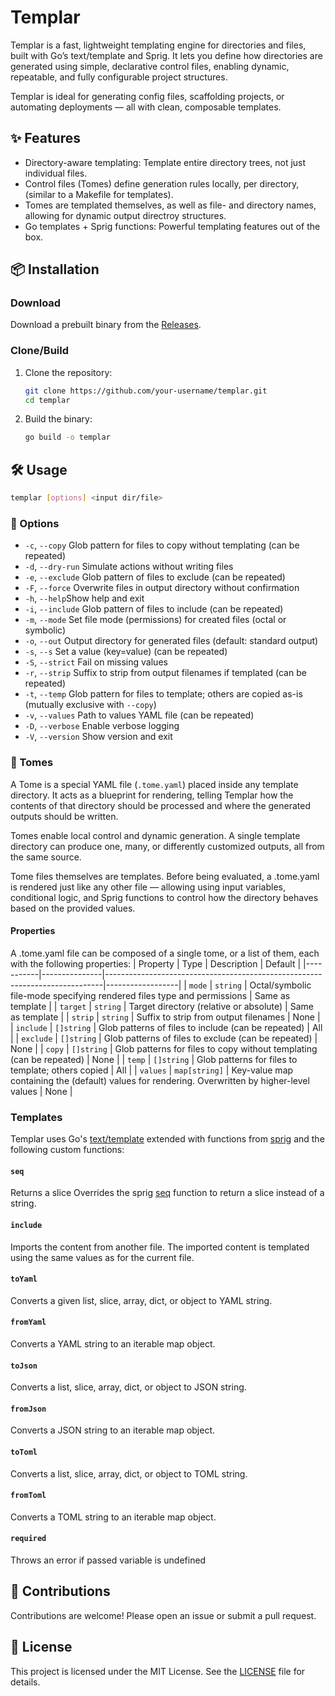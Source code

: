 # Templar

Templar is a fast, lightweight templating engine for directories and files, built with Go’s text/template and Sprig.
It lets you define how directories are generated using simple, declarative control files, enabling dynamic, repeatable, and fully configurable project structures.

Templar is ideal for generating config files, scaffolding projects, or automating deployments — all with clean, composable templates.

## ✨ Features

- Directory-aware templating: Template entire directory trees, not just individual files.
- Control files (Tomes) define generation rules locally, per directory, (similar to a Makefile for templates).
- Tomes are templated themselves, as well as file- and directory names, allowing for dynamic output directroy structures.
- Go templates + Sprig functions: Powerful templating features out of the box.

## 📦 Installation
### Download
Download a prebuilt binary from the [Releases](/romosch/templar/releases).
### Clone/Build
1. Clone the repository:
    ```bash
    git clone https://github.com/your-username/templar.git
    cd templar
    ```

2. Build the binary:
    ```bash
    go build -o templar
    ```

## 🛠️ Usage

```bash
templar [options] <input dir/file>
```

### 🧰 Options

- `-c`, `--copy` Glob pattern for files to copy without templating (can be repeated)
- `-d`, `--dry-run` Simulate actions without writing files
- `-e`, `--exclude` Glob pattern of files to exclude (can be repeated)
- `-F`, `--force` Overwrite files in output directory without confirmation
- `-h`, `--help`Show help and exit
- `-i`, `--include` Glob pattern of files to include (can be repeated)
- `-m`, `--mode` Set file mode (permissions) for created files (octal or symbolic)
- `-o`, `--out` Output directory for generated files (default: standard output)
- `-s`, `--s` Set a value (key=value) (can be repeated)
- `-S`, `--strict` Fail on missing values
- `-r`, `--strip` Suffix to strip from output filenames if templated (can be repeated)
- `-t`, `--temp` Glob pattern for files to template; others are copied as-is (mutually exclusive with `--copy`)
- `-v`, `--values` Path to values YAML file (can be repeated)
- `-D`, `--verbose` Enable verbose logging
- `-V`, `--version` Show version and exit

### 🧾 Tomes
A Tome is a special YAML file (`.tome.yaml`) placed inside any template directory.
It acts as a blueprint for rendering, telling Templar how the contents of that directory should be processed and where the generated outputs should be written.

Tomes enable local control and dynamic generation. A single template directory can produce one, many, or differently customized outputs, all from the same source.

Tome files themselves are templates. Before being evaluated, a .tome.yaml is rendered just like any other file — allowing using input variables, conditional logic, and Sprig functions to control how the directory behaves based on the provided values.

#### Properties
A .tome.yaml file can be composed of a single tome, or a list of them, each with the following properties:
| Property  | Type          | Description                                                                 | Default          |
|-----------|---------------|-----------------------------------------------------------------------------|------------------|
| `mode`    | `string`      | Octal/symbolic file-mode specifying rendered files type and permissions     | Same as template |
| `target`  | `string`      | Target directory (relative or absolute)                                     | Same as template |
| `strip`   | `string`      | Suffix to strip from output filenames                                       | None             |
| `include` | `[]string`    | Glob patterns of files to include (can be repeated)                         | All              |
| `exclude` | `[]string`    | Glob patterns of files to exclude (can be repeated)                         | None             |
| `copy`    | `[]string`    | Glob patterns for files to copy without templating (can be repeated)        | None             |
| `temp`    | `[]string`    | Glob patterns for files to template; others copied                          | All              |
| `values`  | `map[string]` | Key-value map containing the (default) values for rendering. Overwritten by higher-level values | None |

### Templates
Templar uses Go's [text/template](https://pkg.go.dev/text/template) extended with functions from [sprig](https://masterminds.github.io/sprig) 
and the following custom functions:
#### `seq`
Returns a slice Overrides the sprig [seq](https://masterminds.github.io/sprig/integer_slice.html) function to return a slice instead of a string.

#### `include`
Imports the content from another file. The imported content is templated using the same values as for the current file.

#### `toYaml`
Converts a given list, slice, array, dict, or object to YAML string. 

#### `fromYaml`
Converts a YAML string to an iterable map object.

#### `toJson`
Converts a list, slice, array, dict, or object to JSON string.

#### `fromJson`
Converts a JSON string to an iterable map object.

#### `toToml`
Converts a list, slice, array, dict, or object to TOML string.

#### `fromToml`
Converts a TOML string to an iterable map object.

#### `required`
Throws an error if passed variable is undefined

## 🤝 Contributions

Contributions are welcome! Please open an issue or submit a pull request.

## 📜 License

This project is licensed under the MIT License. See the [LICENSE](LICENSE) file for details.